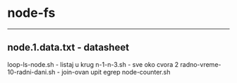# node-fs
-------------------------------
node.1.data.txt - datasheet
-------------------------------
loop-ls-node.sh	- listaj u krug
n-1-n-3.sh	- sve oko cvora 2
radno-vreme-10-radni-dani.sh - join-ovan upit egrep
node-counter.sh

